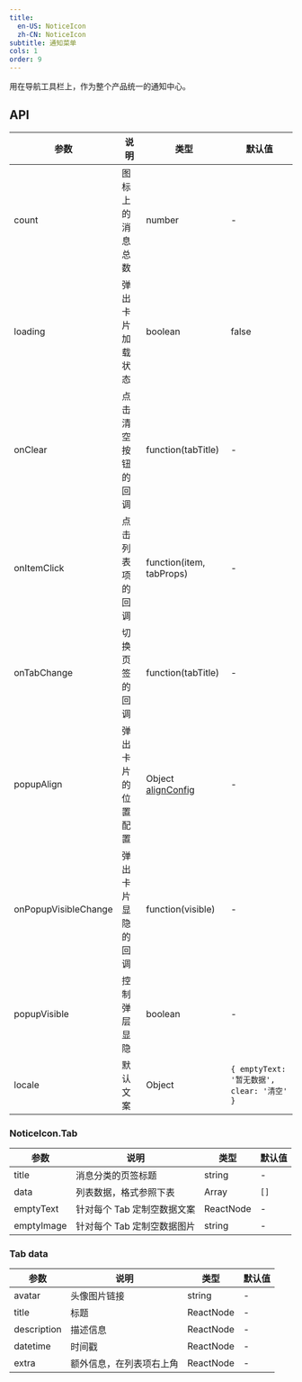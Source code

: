 ```yaml
---
title:
  en-US: NoticeIcon
  zh-CN: NoticeIcon
subtitle: 通知菜单
cols: 1
order: 9
---
```


用在导航工具栏上，作为整个产品统一的通知中心。

## API

参数 | 说明 | 类型 | 默认值
----|------|-----|------
count | 图标上的消息总数 | number | -
loading | 弹出卡片加载状态 | boolean | false
onClear | 点击清空按钮的回调 | function(tabTitle) | -
onItemClick | 点击列表项的回调 | function(item, tabProps) | -
onTabChange | 切换页签的回调 | function(tabTitle) | -
popupAlign | 弹出卡片的位置配置 | Object [alignConfig](https://github.com/yiminghe/dom-align#alignconfig-object-details) | -
onPopupVisibleChange | 弹出卡片显隐的回调 | function(visible) | -
popupVisible | 控制弹层显隐 | boolean | -
locale | 默认文案 | Object | `{ emptyText: '暂无数据', clear: '清空' }`

### NoticeIcon.Tab

参数 | 说明 | 类型 | 默认值
----|------|-----|------
title | 消息分类的页签标题 | string | -
data | 列表数据，格式参照下表 | Array | `[]`
emptyText | 针对每个 Tab 定制空数据文案 | ReactNode | -
emptyImage | 针对每个 Tab 定制空数据图片 | string | -

### Tab data

参数 | 说明 | 类型 | 默认值
----|------|-----|------
avatar | 头像图片链接 | string | -
title | 标题 | ReactNode | -
description | 描述信息 | ReactNode | -
datetime | 时间戳 | ReactNode | -
extra | 额外信息，在列表项右上角 | ReactNode | -
